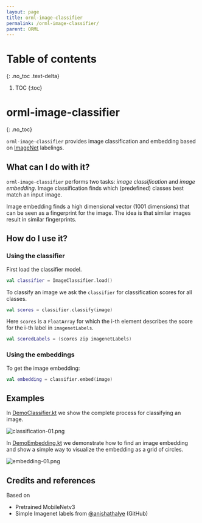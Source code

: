 ```yaml
---
layout: page
title: orml-image-classifier
permalink: /orml-image-classifier/
parent: ORML
---
```

# Table of contents
{: .no_toc .text-delta}
1. TOC
{:toc}        
# orml-image-classifier
{: .no_toc}


`orml-image-classifier` provides image classification and embedding based on [ImageNet](https://www.image-net.org/) labelings.

## What can I do with it?

`orml-image-classifier` performs two tasks: _image classification_ and _image embedding_. Image classification finds
which (predefined) classes best match an input image.

Image embedding finds a high dimensional vector (1001 dimensions) that can be seen as a fingerprint for the image. The idea is that 
similar images result in similar fingerprints.

## How do I use it?

### Using the classifier
First load the classifier model.
```kotlin 
val classifier = ImageClassifier.load()
```

To classify an image we ask the `classifier` for classification scores for all classes.
```kotlin
val scores = classifier.classify(image)
```

Here `scores` is a `FloatArray` for which the i-th element describes the score for the i-th label in `imagenetLabels`. 
```kotlin
val scoredLabels = (scores zip imagenetLabels)
```

### Using the embeddings

To get the image embedding:
```kotlin
val embedding = classifier.embed(image)
```

## Examples

In [DemoClassifier.kt](https://github.com/openrndr/orml/raw/orml-0.3/orml-image-classifier/src/demo/kotlin/DemoClassifier.kt) we show the complete process for classifying an image.

![classification-01.png](https://github.com/openrndr/orml/raw/orml-0.3/orml-image-classifier/images/classification-01.png)

In [DemoEmbedding.kt](https://github.com/openrndr/orml/raw/orml-0.3/orml-image-classifier/src/demo/kotlin/DemoEmbedding.kt) we demonstrate how to find an image embedding and show a simple way to visualize the embedding
as a grid of circles.

![embedding-01.png](https://github.com/openrndr/orml/raw/orml-0.3/orml-image-classifier/images/embedding-01.png)

## Credits and references

Based on 
 * Pretrained MobileNetv3
 * Simple Imagenet labels from [@anishathalye](https://github.com/anishathalye/imagenet-simple-labels/blob/master/imagenet-simple-labels.json) (GitHub)